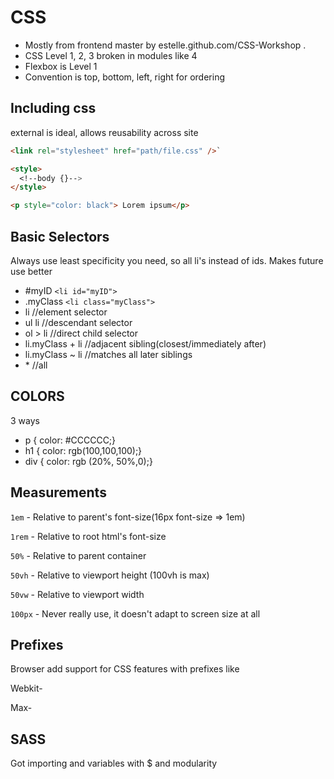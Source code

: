 # CSS
- Mostly from frontend master by estelle.github.com/CSS-Workshop .
- CSS Level 1, 2, 3 broken in modules like 4
- Flexbox is Level 1
- Convention is top, bottom, left, right for ordering

## Including css
external is ideal, allows reusability across site
```html
<link rel="stylesheet" href="path/file.css" />`

<style>
  <!--body {}-->
</style>

<p style="color: black"> Lorem ipsum</p>
```

## Basic Selectors
Always use least specificity you need, so all li's instead of ids. Makes future use better


- #myID `<li id="myID">`
- .myClass `<li class="myClass">`
- li //element selector
- ul li //descendant selector
- ol > li //direct child selector
- li.myClass + li //adjacent sibling(closest/immediately after)
- li.myClass ~ li //matches all later siblings
- \* //all

## COLORS
3 ways

- p { color: #CCCCCC;}
- h1 { color: rgb(100,100,100);}
- div { color: rgb (20%, 50%,0);}

## Measurements

`1em` - Relative to parent's font-size(16px font-size => 1em) 

`1rem` - Relative to root html's font-size

`50%` - Relative to parent container

`50vh` - Relative to viewport height (100vh is max)

`50vw` - Relative to viewport width

`100px`  - Never really use, it doesn't adapt to screen size at all

## Prefixes

Browser add support for CSS features with prefixes like

Webkit-

Max-

## SASS

Got importing and variables with $ and modularity

